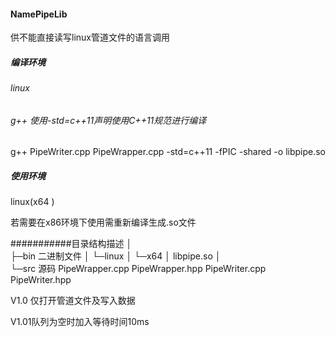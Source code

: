 #### NamePipeLib

供不能直接读写linux管道文件的语言调用

##### 编译环境

###### linux

######  g++ 使用-std=c++11声明使用C++11规范进行编译

g++ PipeWriter.cpp PipeWrapper.cpp -std=c++11  -fPIC -shared -o libpipe.so

##### 使用环境

linux(x64 )

若需要在x86环境下使用需重新编译生成.so文件



###########目录结构描述
│  
├─bin 二进制文件
│  └─linux
│      └─x64
│              libpipe.so
│              
└─src 源码
        PipeWrapper.cpp
        PipeWrapper.hpp
        PipeWriter.cpp
        PipeWriter.hpp
        

V1.0 仅打开管道文件及写入数据

V1.01队列为空时加入等待时间10ms


